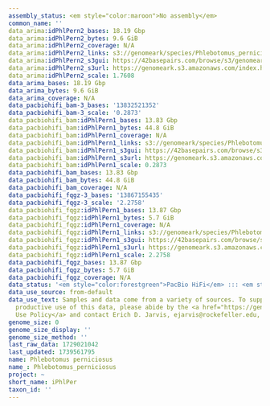 ```yaml
---
assembly_status: <em style="color:maroon">No assembly</em>
common_name: ''
data_arima:idPhlPern2_bases: 18.19 Gbp
data_arima:idPhlPern2_bytes: 9.6 GiB
data_arima:idPhlPern2_coverage: N/A
data_arima:idPhlPern2_links: s3://genomeark/species/Phlebotomus_perniciosus/idPhlPern2/genomic_data/arima/<br>
data_arima:idPhlPern2_s3gui: https://42basepairs.com/browse/s3/genomeark/species/Phlebotomus_perniciosus/idPhlPern2/genomic_data/arima/
data_arima:idPhlPern2_s3url: https://genomeark.s3.amazonaws.com/index.html?prefix=species/Phlebotomus_perniciosus/idPhlPern2/genomic_data/arima/
data_arima:idPhlPern2_scale: 1.7608
data_arima_bases: 18.19 Gbp
data_arima_bytes: 9.6 GiB
data_arima_coverage: N/A
data_pacbiohifi_bam-3_bases: '13832521352'
data_pacbiohifi_bam-3_scale: '0.2873'
data_pacbiohifi_bam:idPhlPern1_bases: 13.83 Gbp
data_pacbiohifi_bam:idPhlPern1_bytes: 44.8 GiB
data_pacbiohifi_bam:idPhlPern1_coverage: N/A
data_pacbiohifi_bam:idPhlPern1_links: s3://genomeark/species/Phlebotomus_perniciosus/idPhlPern1/genomic_data/pacbio_hifi/<br>
data_pacbiohifi_bam:idPhlPern1_s3gui: https://42basepairs.com/browse/s3/genomeark/species/Phlebotomus_perniciosus/idPhlPern1/genomic_data/pacbio_hifi/
data_pacbiohifi_bam:idPhlPern1_s3url: https://genomeark.s3.amazonaws.com/index.html?prefix=species/Phlebotomus_perniciosus/idPhlPern1/genomic_data/pacbio_hifi/
data_pacbiohifi_bam:idPhlPern1_scale: 0.2873
data_pacbiohifi_bam_bases: 13.83 Gbp
data_pacbiohifi_bam_bytes: 44.8 GiB
data_pacbiohifi_bam_coverage: N/A
data_pacbiohifi_fqgz-3_bases: '13867155435'
data_pacbiohifi_fqgz-3_scale: '2.2758'
data_pacbiohifi_fqgz:idPhlPern1_bases: 13.87 Gbp
data_pacbiohifi_fqgz:idPhlPern1_bytes: 5.7 GiB
data_pacbiohifi_fqgz:idPhlPern1_coverage: N/A
data_pacbiohifi_fqgz:idPhlPern1_links: s3://genomeark/species/Phlebotomus_perniciosus/idPhlPern1/genomic_data/pacbio_hifi/<br>
data_pacbiohifi_fqgz:idPhlPern1_s3gui: https://42basepairs.com/browse/s3/genomeark/species/Phlebotomus_perniciosus/idPhlPern1/genomic_data/pacbio_hifi/
data_pacbiohifi_fqgz:idPhlPern1_s3url: https://genomeark.s3.amazonaws.com/index.html?prefix=species/Phlebotomus_perniciosus/idPhlPern1/genomic_data/pacbio_hifi/
data_pacbiohifi_fqgz:idPhlPern1_scale: 2.2758
data_pacbiohifi_fqgz_bases: 13.87 Gbp
data_pacbiohifi_fqgz_bytes: 5.7 GiB
data_pacbiohifi_fqgz_coverage: N/A
data_status: '<em style="color:forestgreen">PacBio HiFi</em> ::: <em style="color:forestgreen">Arima</em>'
data_use_source: from-default
data_use_text: Samples and data come from a variety of sources. To support fair and
  productive use of this data, please abide by the <a href="https://genome10k.soe.ucsc.edu/data-use-policies/">Data
  Use Policy</a> and contact Erich D. Jarvis, ejarvis@rockefeller.edu, with any questions.
genome_size: 0
genome_size_display: ''
genome_size_method: ''
last_raw_data: 1729021042
last_updated: 1739561795
name: Phlebotomus perniciosus
name_: Phlebotomus_perniciosus
project: ~
short_name: iPhlPer
taxon_id: ''
---
```

